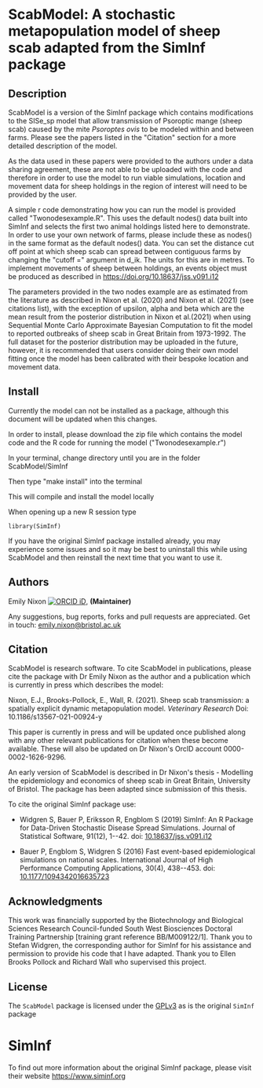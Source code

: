 # ScabModel: A stochastic metapopulation model of sheep scab adapted from the SimInf package 

## Description

ScabModel is a version of the SimInf package which contains modifications to the SISe_sp model that allow transmission of Psoroptic mange (sheep scab) caused by the mite _Psoroptes ovis_ to be modeled within and between farms. Please see the papers listed in the "Citation" section for a more detailed description of the model. 

As the data used in these papers were provided to the authors under a data sharing agreement, these are not able to be uploaded with the code and therefore in order to use the model to run viable simulations, location and movement data for sheep holdings in the region of interest will need to be provided by the user. 

A simple r code demonstrating how you can run the model is provided called "Twonodesexample.R". This uses the default nodes() data built into SimInf and selects the first two animal holdings listed here to demonstrate. In order to use your own network of farms, please include these as nodes() in the same format as the default nodes() data. You can set the distance cut off point at which sheep scab can spread between contiguous farms by changing the "cutoff =" argument in d_ik. The units for this are in metres. 
To implement movements of sheep between holdings, an events object must be produced as described in https://doi.org/10.18637/jss.v091.i12 

The parameters provided in the two nodes example are as estimated from the literature as described in Nixon et al. (2020) and Nixon et al. (2021) (see citations list), with the exception of upsilon, alpha and beta which are the mean result from the posterior distribution in Nixon et al.(2021) when using Sequential Monte Carlo Approximate Bayesian Computation to fit the model to reported outbreaks of sheep scab in Great Britain from 1973-1992. The full dataset for the posterior distribution may be uploaded in the future, however, it is recommended that users consider doing their own model fitting once the model has been calibrated with their bespoke location and movement data. 

## Install
Currently the model can not be installed as a package, although this document will be updated when this changes.

In order to install, please download the zip file which contains the model code and the R code for running the model ("Twonodesexample.r") 

In your terminal, change directory until you are in the folder ScabModel/SimInf 

Then type "make install" into the terminal 

This will compile and install the model locally 

When opening up a new R session type 
```{r, eval = FALSE} 
library(SimInf)
```

If you have the original SimInf package installed already, you may experience some issues and so it may be best to uninstall this while using ScabModel and then reinstall the next time that you want to use it. 

## Authors

Emily Nixon [![ORCID
iD](https://orcid.org/sites/default/files/images/orcid_16x16.gif)](https://orcid.org/0000-0002-1626-9296),
**(Maintainer)**

Any suggestions, bug reports, forks and pull requests are
appreciated. Get in touch: emily.nixon@bristol.ac.uk 

## Citation

ScabModel is research software. To cite ScabModel in publications, please cite the package with Dr Emily Nixon as the author and a publication which is currently in press which describes the model:

Nixon, E.J., Brooks-Pollock, E., Wall, R. (2021). Sheep scab transmission: a spatially explicit dynamic metapopulation model. _Veterinary Research_ Doi: 10.1186/s13567-021-00924-y 

This paper is currently in press and will be updated once published along with any other relevant publications for citation when these become available. These will also be updated on Dr Nixon's OrcID account 0000-0002-1626-9296. 

An early version of ScabModel is described in Dr Nixon's thesis - Modelling the epidemiology and economics of sheep scab in Great Britain, University of Bristol. The package has been adapted since submission of this thesis. 

To cite the original SimInf package use:

- Widgren S, Bauer P, Eriksson R, Engblom S (2019) SimInf: An R
  Package for Data-Driven Stochastic Disease Spread Simulations.
  Journal of Statistical Software, 91(12), 1--42. doi:
  [10.18637/jss.v091.i12](https://doi.org/10.18637/jss.v091.i12)

- Bauer P, Engblom S, Widgren S (2016) Fast event-based
  epidemiological simulations on national scales. International
  Journal of High Performance Computing Applications, 30(4),
  438--453. doi:
  [10.1177/1094342016635723](https://doi.org/10.1177/1094342016635723)

## Acknowledgments

This work was financially supported by the Biotechnology and Biological Sciences Research Council-funded South West Biosciences Doctoral Training Partnership [training grant reference BB/M009122/1]. Thank you to Stefan Widgren, the corresponding author for SimInf for his assistance and permission to provide his code that I have adapted. Thank you to Ellen Brooks Pollock and Richard Wall who supervised this project. 

## License

The `ScabModel` package is licensed under the
[GPLv3](https://github.com/stewid/SimInf/blob/master/LICENSE)
as is the original `SimInf` package

# SimInf
To find out more information about the original SimInf package, please visit their website https://www.siminf.org  
